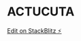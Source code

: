 # ACTUCUTA

[Edit on StackBlitz ⚡️](https://stackblitz.com/edit/sveltejs-kit-template-default-f3dvun)